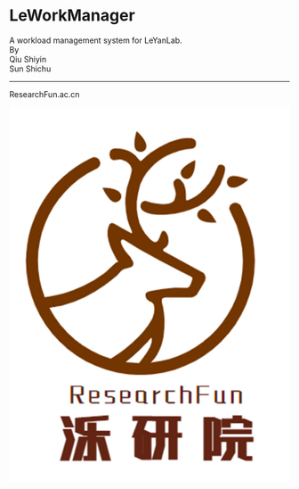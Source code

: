 # LeWorkManager
A workload management system for LeYanLab.  
By  
Qiu Shiyin  
Sun Shichu
***
ResearchFun.ac.cn

![image](https://github.com/Sishxo/LeWorkManager/blob/V2.0/img/logreg/background.jpg)
